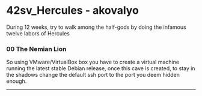 # 42sv_Hercules - akovalyo

During 12 weeks, try to walk among the half-gods by doing the infamous twelve labors of Hercules

### 00 The Nemian Lion

So using VMware/VirtualBox box you have to create a virtual machine running the
latest stable Debian release, once this cave is created, to stay in the shadows
change the default ssh port to the port you deem hidden enough.

***
